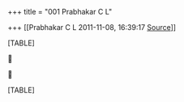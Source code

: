 +++
title = "001 Prabhakar C L"

+++
[[Prabhakar C L	2011-11-08, 16:39:17 [Source](https://groups.google.com/g/bvparishat/c/J9-jAIBemzc)]]



[TABLE]





[TABLE]

